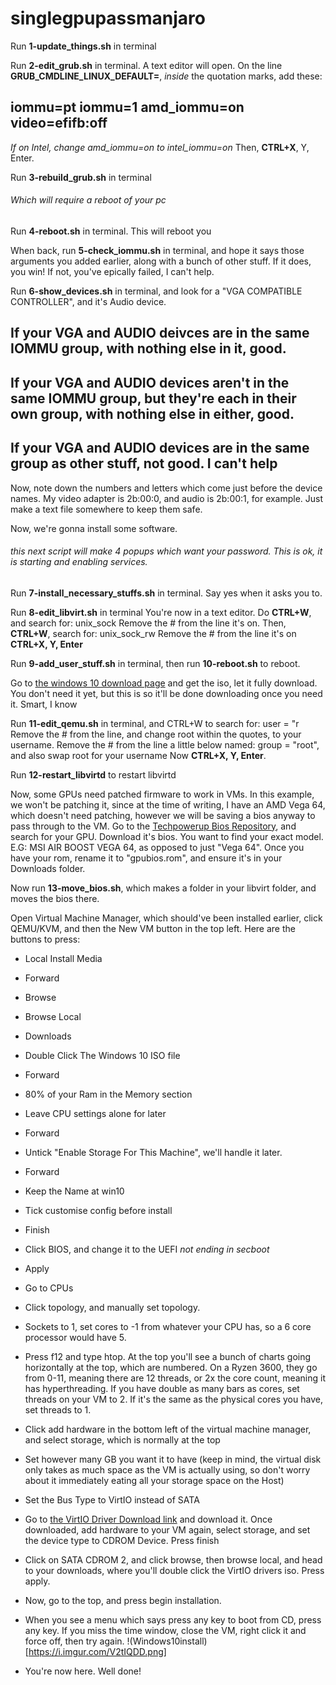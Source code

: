# singlegpupassmanjaro

Run **1-update_things.sh** in terminal

Run **2-edit_grub.sh** in terminal. A text editor will open.
On the line **GRUB_CMDLINE_LINUX_DEFAULT=**, *inside* the quotation marks, add these:
## iommu=pt iommu=1 amd_iommu=on video=efifb:off
*If on Intel, change amd_iommu=on to intel_iommu=on*
Then, **CTRL+X**, Y, Enter.

Run **3-rebuild_grub.sh** in terminal
###### Which will require a reboot of your pc


Run **4-reboot.sh** in terminal. This will reboot you

When back, run **5-check_iommu.sh** in terminal, and hope it says those arguments you added earlier, along with a bunch of other stuff. If it does, you win! If not, you've epically failed, I can't help.

Run **6-show_devices.sh** in terminal, and look for a "VGA COMPATIBLE CONTROLLER", and it's Audio device. 
## If your VGA and AUDIO deivces are in the same IOMMU group, with nothing else in it, good.
## If your VGA and AUDIO devices aren't in the same IOMMU group, but they're each in their own group, with nothing else in either, good.
## If your VGA and AUDIO devices are in the same group as other stuff, not good. I can't help

Now, note down the numbers and letters which come just before the device names. 
My video adapter is 2b:00:0, and audio is 2b:00:1, for example.
Just make a text file somewhere to keep them safe.

Now, we're gonna install some software.
###### this next script will make 4 popups which want your password. This is ok, it is starting and enabling services.
Run **7-install_necessary_stuffs.sh** in terminal. Say yes when it asks you to.

Run **8-edit_libvirt.sh** in terminal
You're now in a text editor. Do **CTRL+W**, and search for: unix_sock 
Remove the # from the line it's on.
Then, **CTRL+W**, search for: unix_sock_rw
Remove the # from the line it's on
**CTRL+X, Y, Enter**

Run **9-add_user_stuff.sh** in terminal,
then run **10-reboot.sh** to reboot.

Go to [the windows 10 download page](https://www.microsoft.com/en-gb/software-download/windows10ISO) and get the iso, let it fully download. You don't need it yet, but this is so it'll be done downloading once you need it. Smart, I know

Run **11-edit_qemu.sh** in terminal, and CTRL+W to search for: user = "r
Remove the # from the line, and change root within the quotes, to your username.
Remove the # from the line a little below named: group = "root", and also swap root for your username
Now **CTRL+X, Y, Enter**.

Run **12-restart_libvirtd** to restart libvirtd

Now, some GPUs need patched firmware to work in VMs. In this example, we won't be patching it, since at the time of writing, I have an AMD Vega 64, which doesn't need patching, however we will be saving a bios anyway to pass through to the VM.
Go to the [Techpowerup Bios Repository](https://www.techpowerup.com/vgabios/), and search for your GPU. Download it's bios. You want to find your exact model. E.G: MSI AIR BOOST VEGA 64, as opposed to just "Vega 64". Once you have your rom, rename it to "gpubios.rom", and ensure it's in your Downloads folder. 

Now run **13-move_bios.sh**, which makes a folder in your libvirt folder, and moves the bios there. 


Open Virtual Machine Manager, which should've been installed earlier, click QEMU/KVM, and then the New VM button in the top left. Here are the buttons to press:
* Local Install Media
* Forward
* Browse
* Browse Local
* Downloads
* Double Click The Windows 10 ISO file
* Forward
* 80% of your Ram in the Memory section
* Leave CPU settings alone for later
* Forward
* Untick "Enable Storage For This Machine", we'll handle it later.
* Forward
* Keep the Name at win10
* Tick customise config before install
* Finish
* Click BIOS, and change it to the UEFI *not ending in secboot*
* Apply
* Go to CPUs
* Click topology, and manually set topology.
* Sockets to 1, set cores to -1 from whatever your CPU has, so a 6 core processor would have 5.
* Press f12 and type htop. At the top you'll see a bunch of charts going horizontally at the top, which are numbered. On a Ryzen 3600, they go from 0-11, meaning there are 12 threads, or 2x the core count, meaning it has hyperthreading. If you have double as many bars as cores, set threads on your VM to 2. If it's the same as the physical cores you have, set threads to 1.

* Click add hardware in the bottom left of the virtual machine manager, and select storage, which is normally at the top
* Set however many GB you want it to have (keep in mind, the virtual disk only takes as much space as the VM is actually using, so don't worry about it immediately eating all your storage space on the Host)
* Set the Bus Type to VirtIO instead of SATA
* Go to [the VirtIO Driver Download link](https://fedorapeople.org/groups/virt/virtio-win/direct-downloads/stable-virtio/virtio-win.iso) and download it. Once downloaded, add hardware to your VM again, select storage, and set the device type to CDROM Device. Press finish
* Click on SATA CDROM 2, and click browse, then browse local, and head to your downloads, where you'll double click the VirtIO drivers iso. Press apply.
* Now, go to the top, and press begin installation.
* When you see a menu which says press any key to boot from CD, press any key. If you miss the time window, close the VM, right click it and force off, then try again.
!(Windows10install)[https://i.imgur.com/V2tIQDD.png]
* You're now here. Well done!
